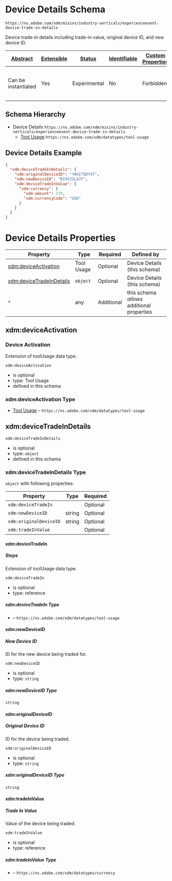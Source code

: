 
# Device Details Schema

```
https://ns.adobe.com/xdm/mixins/industry-verticals/experienceevent-device-trade-in-details
```

Device trade-in details including trade-in value, original device ID, and new device ID.

| [Abstract](../../../../abstract.md) | [Extensible](../../../../extensions.md) | [Status](../../../../status.md) | [Identifiable](../../../../id.md) | [Custom Properties](../../../../extensions.md) | [Additional Properties](../../../../extensions.md) | Defined In |
|-------------------------------------|-----------------------------------------|---------------------------------|-----------------------------------|------------------------------------------------|----------------------------------------------------|------------|
| Can be instantiated | Yes | Experimental | No | Forbidden | Permitted | [mixins/experience-event/industry-verticals/experienceevent-device-trade-in-details.schema.json](mixins/experience-event/industry-verticals/experienceevent-device-trade-in-details.schema.json) |
## Schema Hierarchy

* Device Details `https://ns.adobe.com/xdm/mixins/industry-verticals/experienceevent-device-trade-in-details`
  * [Tool Usage](../../../datatypes/industry-verticals/tool-usage.schema.md) `https://ns.adobe.com/xdm/datatypes/tool-usage`


## Device Details Example
```json
{
  "xdm:deviceTradeInDetails": {
    "xdm:originalDeviceID": "YWXI7QDYXT",
    "xdm:newDeviceID": "BI9V35LA7F",
    "xdm:deviceTradeInValue": {
      "xdm:currency": {
        "xdm:amount": 279,
        "xdm:currencyCode": "USD"
      }
    }
  }
}
```

# Device Details Properties

| Property | Type | Required | Defined by |
|----------|------|----------|------------|
| [xdm:deviceActivation](#xdmdeviceactivation) | Tool Usage | Optional | Device Details (this schema) |
| [xdm:deviceTradeInDetails](#xdmdevicetradeindetails) | `object` | Optional | Device Details (this schema) |
| `*` | any | Additional | this schema *allows* additional properties |

## xdm:deviceActivation
### Device Activation

Extension of toolUsage data type.

`xdm:deviceActivation`
* is optional
* type: Tool Usage
* defined in this schema

### xdm:deviceActivation Type


* [Tool Usage](../../../datatypes/industry-verticals/tool-usage.schema.md) – `https://ns.adobe.com/xdm/datatypes/tool-usage`





## xdm:deviceTradeInDetails


`xdm:deviceTradeInDetails`
* is optional
* type: `object`
* defined in this schema

### xdm:deviceTradeInDetails Type


`object` with following properties:


| Property | Type | Required |
|----------|------|----------|
| `xdm:deviceTradeIn`|  | Optional |
| `xdm:newDeviceID`| string | Optional |
| `xdm:originalDeviceID`| string | Optional |
| `xdm:tradeInValue`|  | Optional |



#### xdm:deviceTradeIn
##### Steps

Extension of toolUsage data type.

`xdm:deviceTradeIn`
* is optional
* type: reference

##### xdm:deviceTradeIn Type


* []() – `https://ns.adobe.com/xdm/datatypes/tool-usage`







#### xdm:newDeviceID
##### New Device ID

ID for the new device being traded for.

`xdm:newDeviceID`
* is optional
* type: `string`

##### xdm:newDeviceID Type


`string`








#### xdm:originalDeviceID
##### Original Device ID

ID for the device being traded.

`xdm:originalDeviceID`
* is optional
* type: `string`

##### xdm:originalDeviceID Type


`string`








#### xdm:tradeInValue
##### Trade In Value

Value of the device being traded.

`xdm:tradeInValue`
* is optional
* type: reference

##### xdm:tradeInValue Type


* []() – `https://ns.adobe.com/xdm/datatypes/currency`









